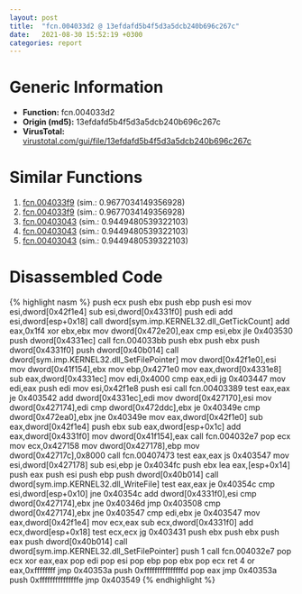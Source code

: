 ```yaml
---
layout: post
title:  "fcn.004033d2 @ 13efdafd5b4f5d3a5dcb240b696c267c"
date:   2021-08-30 15:52:19 +0300
categories: report
---
```


# Generic Information
- **Function:** fcn.004033d2
- **Origin (md5):** 13efdafd5b4f5d3a5dcb240b696c267c
- **VirusTotal:** [virustotal.com/gui/file/13efdafd5b4f5d3a5dcb240b696c267c][virustotal_ref]



# Similar Functions

1. [fcn.004033f9][similar_1_ref] (sim.: 0.9677034149356928)
2. [fcn.004033f9][similar_2_ref] (sim.: 0.9677034149356928)
3. [fcn.00403043][similar_3_ref] (sim.: 0.9449480539322103)
4. [fcn.00403043][similar_4_ref] (sim.: 0.9449480539322103)
5. [fcn.00403043][similar_5_ref] (sim.: 0.9449480539322103)


# Disassembled Code

{% highlight nasm %}
push ecx
push ebx
push ebp
push esi
mov esi,dword[0x42f1e4]
sub esi,dword[0x4331f0]
push edi
add esi,dword[esp+0x18]
call dword[sym.imp.KERNEL32.dll_GetTickCount]
add eax,0x1f4
xor ebx,ebx
mov dword[0x472e20],eax
cmp esi,ebx
jle 0x403530
push dword[0x4331ec]
call fcn.004033bb
push ebx
push ebx
push dword[0x4331f0]
push dword[0x40b014]
call dword[sym.imp.KERNEL32.dll_SetFilePointer]
mov dword[0x42f1e0],esi
mov dword[0x41f154],ebx
mov ebp,0x4271e0
mov eax,dword[0x4331e8]
sub eax,dword[0x4331ec]
mov edi,0x4000
cmp eax,edi
jg 0x403447
mov edi,eax
push edi
mov esi,0x42f1e8
push esi
call fcn.00403389
test eax,eax
je 0x403542
add dword[0x4331ec],edi
mov dword[0x427170],esi
mov dword[0x427174],edi
cmp dword[0x472ddc],ebx
je 0x40349e
cmp dword[0x472ea0],ebx
jne 0x40349e
mov eax,dword[0x42f1e0]
sub eax,dword[0x42f1e4]
push ebx
sub eax,dword[esp+0x1c]
add eax,dword[0x4331f0]
mov dword[0x41f154],eax
call fcn.004032e7
pop ecx
mov ecx,0x427158
mov dword[0x427178],ebp
mov dword[0x42717c],0x8000
call fcn.00407473
test eax,eax
js 0x403547
mov esi,dword[0x427178]
sub esi,ebp
je 0x4034fc
push ebx
lea eax,[esp+0x14]
push eax
push esi
push ebp
push dword[0x40b014]
call dword[sym.imp.KERNEL32.dll_WriteFile]
test eax,eax
je 0x40354c
cmp esi,dword[esp+0x10]
jne 0x40354c
add dword[0x4331f0],esi
cmp dword[0x427174],ebx
jne 0x40346d
jmp 0x403508
cmp dword[0x427174],ebx
jne 0x403547
cmp edi,ebx
je 0x403547
mov eax,dword[0x42f1e4]
mov ecx,eax
sub ecx,dword[0x4331f0]
add ecx,dword[esp+0x18]
test ecx,ecx
jg 0x403431
push ebx
push ebx
push eax
push dword[0x40b014]
call dword[sym.imp.KERNEL32.dll_SetFilePointer]
push 1
call fcn.004032e7
pop ecx
xor eax,eax
pop edi
pop esi
pop ebp
pop ebx
pop ecx
ret 4
or eax,0xffffffff
jmp 0x40353a
push 0xfffffffffffffffd
pop eax
jmp 0x40353a
push 0xfffffffffffffffe
jmp 0x403549
{% endhighlight %}


[similar_1_ref]: /report/fcn.004033f9@6c8b5339bada4cbd03f0f446da640707
[similar_2_ref]: /report/fcn.004033f9@e7582fc3dadb394a1457ab7e7fbbe9a7
[similar_3_ref]: /report/fcn.00403043@983fe9598b69120a048e4bbfe8d8764c
[similar_4_ref]: /report/fcn.00403043@024d69b3dfb503973cce5c1700f282aa
[similar_5_ref]: /report/fcn.00403043@3a780067b4fcdbc523bd6f0e3b89f181
[virustotal_ref]: https://www.virustotal.com/gui/file/13efdafd5b4f5d3a5dcb240b696c267c